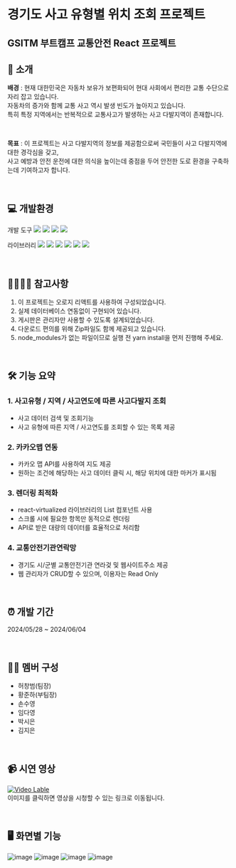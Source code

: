 # 경기도 사고 유형별 위치 조회 프로젝트
## GSITM 부트캠프 교통안전 React 프로젝트

## 🚥 소개
**배경** : 현재 대한민국은 자동차 보유가 보편화되어 현대 사회에서 편리한 교통 수단으로 자리 잡고 있습니다.  
자동차의 증가와 함께 교통 사고 역시 발생 빈도가 높아지고 있습니다.  
특히 특정 지역에서는 반복적으로 교통사고가 발생하는 사고 다발지역이 존재합니다.  

<br>

**목표** : 이 프로젝트는 사고 다발지역의 정보를 제공함으로써 국민들이 사고 다발지역에 대한 경각심을 갖고,  
사고 예방과 안전 운전에 대한 의식을 높이는데 중점을 두어 안전한 도로 환경을 구축하는데 기여하고자 합니다.  

<br>

## 💻 개발환경
개발 도구 <img src="https://img.shields.io/badge/HTML-FF0000"> <img src="https://img.shields.io/badge/CSS-013ADF"> <img src="https://img.shields.io/badge/JavaScript-FFFF00"> <img src="https://img.shields.io/badge/React-81BEF7">

라이브러리 <img src="https://img.shields.io/badge/axios-AC58FA"> <img src="https://img.shields.io/badge/react-58D3F7"> <img src="https://img.shields.io/badge/react dom-FA5858"> <img src="https://img.shields.io/badge/react icon-FA8258"> <img src="https://img.shields.io/badge/react router dom-F4FA58"> <img src="https://img.shields.io/badge/react virtualized-58FA58">

<br>

## 🙋‍♂️🙋‍♀️ 참고사항
1. 이 프로젝트는 오로지 리액트를 사용하여 구성되었습니다.
2. 실제 데이터베이스 연동없이 구현되어 있습니다.
3. 게시판은 관리자만 사용할 수 있도록 설계되었습니다.
4. 다운로드 편의를 위해 Zip파일도 함께 제공되고 있습니다.
5. node_modules가 없는 파일이므로 실행 전 yarn install을 먼저 진행해 주세요.
   
<br>

## 🛠 기능 요약
### 1. 사고유형 / 지역 / 사고연도에 따른 사고다발지 조회
- 사고 데이터 검색 및 조회기능
- 사고 유형에 따른 지역 / 사고연도를 조회할 수 있는 목록 제공
### 2. 카카오맵 연동
- 카카오 맵 API를 사용하여 지도 제공
- 원하는 조건에 해당하는 사고 데이터 클릭 시, 해당 위치에 대한 마커가 표시됨
### 3. 렌더링 최적화
- react-virtualized 라이브러리의 List 컴포넌트 사용
- 스크롤 시에 필요한 항목만 동적으로 렌더링
- API로 받은 대량의 데이터를 효율적으로 처리함
### 4. 교통안전기관연락망
- 경기도 시/군별 교통안전기관 연라겇 및 웹사이트주소 제공
- 웹 관리자가 CRUD할 수 있으며, 이용자는 Read Only


<br>


## ⏰ 개발 기간
2024/05/28 ~ 2024/06/04

<br>

## 👩‍💻 멤버 구성
- 허창범(팀장)
- 황준하(부팀장)
- 손수영
- 임다영  
- 박시은
- 김지은

<br>


## 📹 시연 영상
[![Video Lable](http://img.youtube.com/vi/LJhPGPtheq4/0.jpg)](http://youtu.be/LJhPGPtheq4)  
이미지를 클릭하면 영상을 시청할 수 있는 링크로 이동됩니다.

<br>

## 🖥 화면별 기능
![image](https://github.com/GSITM-Team3/react-traffic-safety/assets/144106932/d1570657-af01-4d3f-a4f5-161d63ba7d4e)
![image](https://github.com/GSITM-Team3/react-traffic-safety/assets/144106932/881ad2cb-29c4-4e31-83f9-2c8c6a3fbc72)
![image](https://github.com/GSITM-Team3/react-traffic-safety/assets/144106932/3c416d74-4e29-4b77-a1e1-acfb1f4c77b6)
![image](https://github.com/GSITM-Team3/react-traffic-safety/assets/144106932/b27133f9-9344-4a1b-beca-f4355515a1bb)

